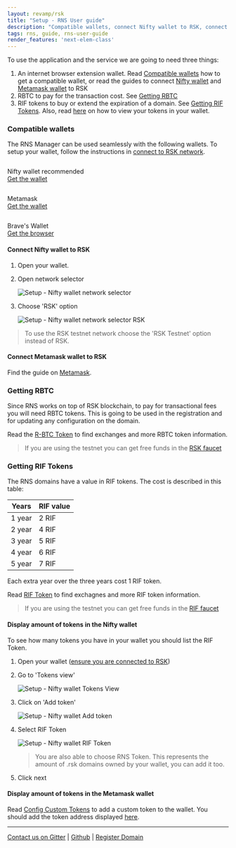 ```yaml
---
layout: revamp/rsk
title: "Setup - RNS User guide"
description: "Compatible wallets, connect Nifty wallet to RSK, connect Metamask wallet to RSK, get RBTC, get RIF Tokens, display amount of tokens in the Nifty wallet, display amount of tokens in the Metamask wallet"
tags: rns, guide, rns-user-guide
render_features: 'next-elem-class'
---
```


To use the application and the service we are going to need three things:

1. An internet browser extension wallet. Read [Compatible wallets](#compatible-wallets) how to get a compatible wallet, or read the guides to connect [Nifty wallet](#connect-nifty-wallet-to-rsk) and [Metamask wallet](#connect-metamask-wallet-to-rsk) to RSK
2. RBTC to pay for the transaction cost. See [Getting RBTC](#getting-rbtc)
3. RIF tokens to buy or extend the expiration of a domain. See [Getting RIF Tokens](#getting-rif-tokens). Also, read [here](#display-amount-of-tokens-in-the-nifty-wallet) on how to view your tokens in your wallet.

### Compatible wallets

The RNS Manager can be used seamlessly with the following wallets. To setup your wallet, follow the instructions in [connect to RSK network](#connect-nifty-wallet-to-rsk).



<div class="markdown-light-rounded-border markdown-width40 markdown-horizontal-margin30">
    <img src="https://i.imgur.com/xacetSm.png" alt="" />
    <p>
        Nifty wallet <span class="badge badge-primary">recommended</span><br/>
        <a href="https://www.poa.network/for-users/nifty-wallet">Get the wallet</a>
    </p>
</div>

<div class="markdown-light-rounded-border markdown-width40">
    <img src="https://i.imgur.com/JVWXQca.png" alt="" />
    <p>
        Metamask<br />
        <a href="https://metamask.io/">Get the wallet</a>
    </p>
</div>

<div class="markdown-light-rounded-border markdown-width40">
    <img src="https://i.imgur.com/CaM23s8.png" alt="" />
    <p>
        Brave's Wallet<br />
        <a href="https://brave.com/">Get the browser</a>
    </p>
</div>


#### Connect Nifty wallet to RSK

1. Open your wallet.
2. Open network selector

    ![Setup - Nifty wallet network selector](/rif/rns/guide/images/setup-nifty-wallet-network-selector.png)

3. Choose 'RSK' option

    ![Setup - Nifty wallet network selector RSK](/rif/rns/guide/images/setup-nifty-wallet-network-selector-rsk.png)

> To use the RSK testnet network choose the 'RSK Testnet' option instead of RSK.

#### Connect Metamask wallet to RSK

Find the guide on [Metamask](https://developers.rsk.co/develop/apps/wallets/metamask/).

### Getting RBTC

Since RNS works on top of RSK blockchain, to pay for transactional fees you will need RBTC tokens. This is going to be used in the registration and for updating any configuration on the domain.

Read the [R-BTC Token](https://developers.rsk.co/rsk/rbtc/) to find exchanges and more RBTC token information.


> If you are using the testnet you can get free funds in the [RSK faucet](https://faucet.rsk.co/)

### Getting RIF Tokens

The RNS domains have a value in RIF tokens. The cost is described in this table:

| Years | RIF value |
| - | - |
| 1 year | 2 RIF |
| 2 year | 4 RIF |
| 3 year | 5 RIF |
| 4 year | 6 RIF |
| 5 year | 7 RIF |

Each extra year over the three years cost 1 RIF token.

Read [RIF Token](https://developers.rsk.co/rif/token/) to find exchagnes and more RIF token information.

> If you are using the testnet you can get free funds in the [RIF faucet](https://faucet.rifos.org/)

#### Display amount of tokens in the Nifty wallet

To see how many tokens you have in your wallet you should list the RIF Token.

1. Open your wallet ([ensure you are connected to RSK](#connect-nifty-wallet-to-rsk))
2. Go to 'Tokens view'

    ![Setup - Nifty wallet Tokens View](/rif/rns/guide/images/setup-nifty-wallet-tokens-view.png)

3. Click on 'Add token'

    ![Setup - Nifty wallet Add token](/rif/rns/guide/images/setup-nifty-wallet-add-token.png)

4. Select RIF Token

    ![Setup - Nifty wallet RIF Token](/rif/rns/guide/images/setup-nifty-wallet-rif-token.png)
    
    > You are also able to choose RNS Token. This represents the amount of .rsk domains owned by your wallet, you can add it too.

5. Click next

#### Display amount of tokens in the Metamask wallet

Read [Config Custom Tokens](https://docs.matic.network/docs/develop/metamask/custom-tokens) to add a custom token to the wallet. You should add the token address displayed [here](https://developers.rsk.co/rif/token).

----

[Contact us on Gitter](https://gitter.im/rsksmart/rif-name-service) |
[Github](https://github.com/rnsdomains) |
[Register Domain](https://manager.rns.rifos.org/search)
